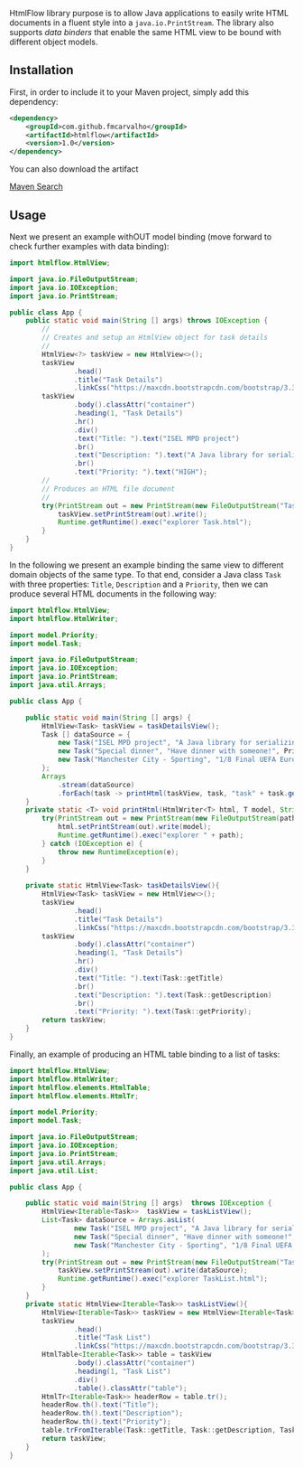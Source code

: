 HtmlFlow library purpose is to allow Java applications to easily write HTML
documents in a fluent style into a `java.io.PrintStream`.
The library also supports *data binders* that enable the same HTML view to be 
bound with different object models.

## Installation

First, in order to include it to your Maven project, simply add this dependency:

```xml
<dependency>
    <groupId>com.github.fmcarvalho</groupId>
    <artifactId>htmlflow</artifactId>
    <version>1.0</version>
</dependency>
```

You can also download the artifact

[Maven Search](http://search.maven.org)

## Usage

Next we present an example withOUT model binding (move forward to check further 
examples with data binding):

``` java
import htmlflow.HtmlView;

import java.io.FileOutputStream;
import java.io.IOException;
import java.io.PrintStream;

public class App {
    public static void main(String [] args) throws IOException {
        //
        // Creates and setup an HtmlView object for task details
        //
        HtmlView<?> taskView = new HtmlView<>();
        taskView
                .head()
                .title("Task Details")
                .linkCss("https://maxcdn.bootstrapcdn.com/bootstrap/3.3.6/css/bootstrap.min.css");
        taskView
                .body().classAttr("container")
                .heading(1, "Task Details")
                .hr()
                .div()
                .text("Title: ").text("ISEL MPD project")
                .br()
                .text("Description: ").text("A Java library for serializing objects in HTML.")
                .br()
                .text("Priority: ").text("HIGH");
        //
        // Produces an HTML file document
        //
        try(PrintStream out = new PrintStream(new FileOutputStream("Task.html"))){
            taskView.setPrintStream(out).write();
            Runtime.getRuntime().exec("explorer Task.html");
        }
    }
}
```

In the following we present an example binding the same view to different domain 
objects of the same type.
To that end, consider a Java class `Task` with three properties: `Title`, 
`Description` and a `Priority`, then we can produce several HTML documents
in the following way:


``` java
import htmlflow.HtmlView;
import htmlflow.HtmlWriter;

import model.Priority;
import model.Task;

import java.io.FileOutputStream;
import java.io.IOException;
import java.io.PrintStream;
import java.util.Arrays;

public class App {

    public static void main(String [] args) {
        HtmlView<Task> taskView = taskDetailsView();
        Task [] dataSource = {
            new Task("ISEL MPD project", "A Java library for serializing objects in HTML.", Priority.High),
            new Task("Special dinner", "Have dinner with someone!", Priority.Normal),
            new Task("Manchester City - Sporting", "1/8 Final UEFA Europa League. VS. Manchester City - Sporting!", Priority.High)
        };
        Arrays
            .stream(dataSource)
            .forEach(task -> printHtml(taskView, task, "task" + task.getId() + ".html"));
    }
    private static <T> void printHtml(HtmlWriter<T> html, T model, String path){
        try(PrintStream out = new PrintStream(new FileOutputStream(path))){
            html.setPrintStream(out).write(model);
            Runtime.getRuntime().exec("explorer " + path);
        } catch (IOException e) {
            throw new RuntimeException(e);
        }
    }
    
    private static HtmlView<Task> taskDetailsView(){
        HtmlView<Task> taskView = new HtmlView<>();
        taskView
                .head()
                .title("Task Details")
                .linkCss("https://maxcdn.bootstrapcdn.com/bootstrap/3.3.6/css/bootstrap.min.css");
        taskView
                .body().classAttr("container")
                .heading(1, "Task Details")
                .hr()
                .div()
                .text("Title: ").text(Task::getTitle)
                .br()
                .text("Description: ").text(Task::getDescription)
                .br()
                .text("Priority: ").text(Task::getPriority);
        return taskView;
    }
}
```

Finally, an example of producing an HTML table binding to a list of tasks:

``` java
import htmlflow.HtmlView;
import htmlflow.HtmlWriter;
import htmlflow.elements.HtmlTable;
import htmlflow.elements.HtmlTr;

import model.Priority;
import model.Task;

import java.io.FileOutputStream;
import java.io.IOException;
import java.io.PrintStream;
import java.util.Arrays;
import java.util.List;

public class App {

    public static void main(String [] args)  throws IOException {
        HtmlView<Iterable<Task>>  taskView = taskListView();
        List<Task> dataSource = Arrays.asList(
                new Task("ISEL MPD project", "A Java library for serializing objects in HTML.", Priority.High),
                new Task("Special dinner", "Have dinner with someone!", Priority.Normal),
                new Task("Manchester City - Sporting", "1/8 Final UEFA Europa League. VS. Manchester City - Sporting!", Priority.High)
        );
        try(PrintStream out = new PrintStream(new FileOutputStream("TaskList.html"))){
            taskView.setPrintStream(out).write(dataSource);
            Runtime.getRuntime().exec("explorer TaskList.html");
        }
    }
    private static HtmlView<Iterable<Task>> taskListView(){
        HtmlView<Iterable<Task>> taskView = new HtmlView<Iterable<Task>>();
        taskView
                .head()
                .title("Task List")
                .linkCss("https://maxcdn.bootstrapcdn.com/bootstrap/3.3.6/css/bootstrap.min.css");
        HtmlTable<Iterable<Task>> table = taskView
                .body().classAttr("container")
                .heading(1, "Task List")
                .div()
                .table().classAttr("table");
        HtmlTr<Iterable<Task>> headerRow = table.tr();
        headerRow.th().text("Title");
        headerRow.th().text("Description");
        headerRow.th().text("Priority");
        table.trFromIterable(Task::getTitle, Task::getDescription, Task::getPriority);
        return taskView;
    }
}
```